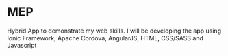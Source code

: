 # MEP
Hybrid App to demonstrate my web skills. I will be developing the app using Ionic Framework, Apache Cordova, AngularJS, HTML, CSS/SASS and Javascript
